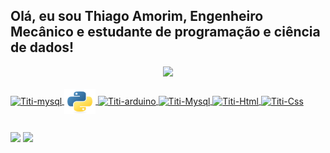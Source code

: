 ## Olá, eu sou Thiago Amorim, Engenheiro Mecânico e estudante de programação e ciência de dados!
<div align="center">
  <a href="https://github.com/Dev-Thiago-Amorim">
  <img height="180em" src="https://github-readme-stats.vercel.app/api?username=Dev-Thiago-Amorim&show_icons=true&theme=gotham&include_all_commits=true&count_private=true"/>
</div>
  
<div style="display: inline_block"><br>
  <img align="center" alt="Titi-mysql" height="50" width="60" src="https://cdn.jsdelivr.net/gh/devicons/devicon/icons/mysql/mysql-original-wordmark.svg" />
  <img align="center" alt="Titi-python" height="40" width="50" src="https://raw.githubusercontent.com/devicons/devicon/master/icons/python/python-original.svg"/>
  <img align="center" alt="Titi-arduino" height="40" width="50" src="https://cdn.jsdelivr.net/gh/devicons/devicon/icons/arduino/arduino-original.svg" />
  <img align="center" alt="Titi-Mysql" height="40" width="50" src="https://cdn.jsdelivr.net/gh/devicons/devicon/icons/cplusplus/cplusplus-original.svg" />
  <img align="center" alt="Titi-Html" height="40" width="50" src="https://cdn.jsdelivr.net/gh/devicons/devicon/icons/html5/html5-original-wordmark.svg" />
  <img align="center" alt="Titi-Css" height="40" width="50" src="https://cdn.jsdelivr.net/gh/devicons/devicon/icons/css3/css3-original-wordmark.svg" />      
</div>
  
  ##
<div> 
  <a href = "mailto:amorimthiago28@gmail.com"><img src="https://img.shields.io/badge/-Gmail-%23333?style=for-the-badge&logo=gmail&logoColor=red" target="_blank"></a>
  <a href="https://www.linkedin.com/in/thiago-amorim-03aa361a4/" target="_blank"><img src="https://img.shields.io/badge/-LinkedIn-%230077B5?style=for-the-badge&logo=linkedin&logoColor=white" target="_blank"></a>

